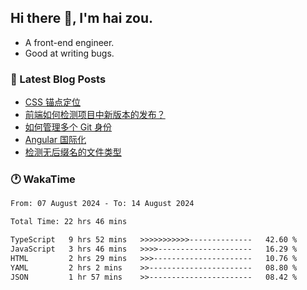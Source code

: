 ## Hi there 👋, I'm hai zou.

- A front-end engineer.
- Good at writing bugs.

### 📖 Latest Blog Posts
<!-- BLOG-POST-LIST:START -->
- [CSS 锚点定位](https://blog.izou.top/css/anchor-position/)
- [前端如何检测项目中新版本的发布？](https://blog.izou.top/angular/version-update/)
- [如何管理多个 Git 身份](https://blog.izou.top/git/multi-git-identity/)
- [Angular 国际化](https://blog.izou.top/angular/i18n/)
- [检测无后缀名的文件类型](https://blog.izou.top/js/filetype-check/)
<!-- BLOG-POST-LIST:END -->

### 🕐 WakaTime
<!--START_SECTION:waka-->

```txt
From: 07 August 2024 - To: 14 August 2024

Total Time: 22 hrs 46 mins

TypeScript   9 hrs 52 mins   >>>>>>>>>>>--------------   42.60 %
JavaScript   3 hrs 46 mins   >>>>---------------------   16.29 %
HTML         2 hrs 29 mins   >>>----------------------   10.76 %
YAML         2 hrs 2 mins    >>-----------------------   08.80 %
JSON         1 hr 57 mins    >>-----------------------   08.42 %
```

<!--END_SECTION:waka-->
